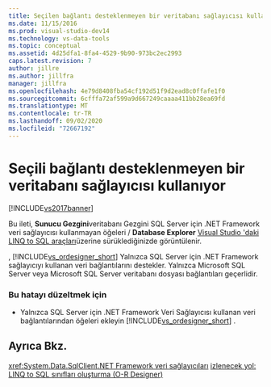 ```yaml
---
title: Seçilen bağlantı desteklenmeyen bir veritabanı sağlayıcısı kullanıyor | Microsoft Docs
ms.date: 11/15/2016
ms.prod: visual-studio-dev14
ms.technology: vs-data-tools
ms.topic: conceptual
ms.assetid: 4d25dfa1-8fa4-4529-9b90-973bc2ec2993
caps.latest.revision: 7
author: jillre
ms.author: jillfra
manager: jillfra
ms.openlocfilehash: 4e79d8408fba54cf192d51f9d2ead8c0ffafe1f0
ms.sourcegitcommit: 6cfffa72af599a9d667249caaaa411bb28ea69fd
ms.translationtype: MT
ms.contentlocale: tr-TR
ms.lasthandoff: 09/02/2020
ms.locfileid: "72667192"
---
```

# <a name="the-selected-connection-uses-an-unsupported-database-provider"></a>Seçili bağlantı desteklenmeyen bir veritabanı sağlayıcısı kullanıyor
[!INCLUDE[vs2017banner](../includes/vs2017banner.md)]

Bu ileti, **Sunucu Gezgini**veritabanı Gezgini SQL Server için .NET Framework veri sağlayıcısı kullanmayan öğeleri / **Database Explorer** [Visual Studio 'daki LINQ to SQL araçları](../data-tools/linq-to-sql-tools-in-visual-studio2.md)üzerine sürüklediğinizde görüntülenir.

 , [!INCLUDE[vs_ordesigner_short](../includes/vs-ordesigner-short-md.md)] Yalnızca SQL Server için .NET Framework sağlayıcıyı kullanan veri bağlantılarını destekler. Yalnızca Microsoft SQL Server veya Microsoft SQL Server veritabanı dosyası bağlantıları geçerlidir.

### <a name="to-correct-this-error"></a>Bu hatayı düzeltmek için

- Yalnızca SQL Server için .NET Framework Veri Sağlayıcısı kullanan veri bağlantılarından öğeleri ekleyin [!INCLUDE[vs_ordesigner_short](../includes/vs-ordesigner-short-md.md)] .

## <a name="see-also"></a>Ayrıca Bkz.
 <xref:System.Data.SqlClient>[.NET Framework veri sağlayıcıları](https://msdn.microsoft.com/library/03a9fc62-2d24-491a-9fe6-d6bdb6dcb131) [izlenecek yol: LINQ to SQL sınıfları oluşturma (O-R Designer)](https://msdn.microsoft.com/library/35aad4a4-2e8a-46e2-ae09-5fbfd333c233)